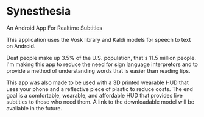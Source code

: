 # Synesthesia
 An Android App For Realtime Subtitles
 
 This application uses the Vosk library and Kaldi models for speech to text on Android.

 Deaf people make up 3.5% of the U.S. population, that's 11.5 million people. I'm making this app to reduce the need for sign language interpretors and to provide a method of understanding words that is easier than reading lips.

 This app was also made to be used with a 3D printed wearable HUD that uses your phone and a reflective piece of plastic to reduce costs. The end goal is a comfortable, wearable, and affordable HUD that provides live subtitles to those who need them. A link to the downloadable model will be available in the future.
